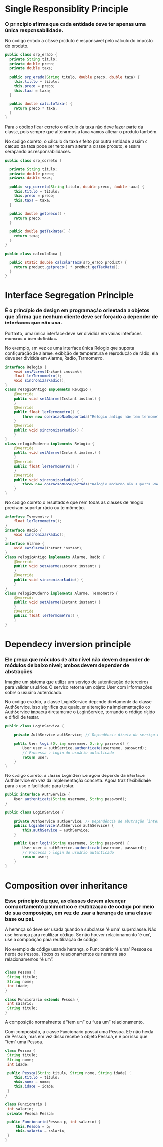 # Single Responsiblity Principle

### O princípio afirma que cada entidade deve ter apenas uma única responsabilidade. 

No código errado a classe produto é responsável pelo cálculo do imposto do produto.
~~~java
public class srp_erado {
  private String titulo;
  private double preco;
  private double taxa;

  public srp_erado(String titulo, double preco, double taxa) {
    this.titulo = titulo;
    this.preco = preco;
    this.taxa = taxa;
  }

  public double calculoTaxa() {
    return preco * taxa;
  }
}
~~~
Para o código ficar correto o cálculo da taxa não deve fazer parte da classe, pois sempre que alterarmos a taxa vamos alterar o produto também. 

No código correto, o cálculo da taxa e feito por outra entidade, assim o cálculo da taxa pode ser feito sem alterar a classe produto, e assim serapando as responsabilidades.

~~~java
public class srp_correto {

  private String titulo;
  private double preco;
  private double taxa;

  public srp_correto(String titulo, double preco, double taxa) {
    this.titulo = titulo;
    this.preco = preco;
    this.taxa = taxa;
  }

  public double getpreco() {
    return preco;
  }

  public double getTaxRate() {
    return taxa;
  }
}

public class calculoTaxa {

  public static double calcularTaxa(srp_erado product) {
    return product.getpreco() * product.getTaxRate();
  }
}
~~~

# Interface Segregation Principle

### É o princípio de design em programação orientada a objetos que afirma que nenhum cliente deve ser forçado a depender de interfaces que não usa.

Portanto, uma única interface deve ser dividida em várias interfaces menores e bem definidas. 

No exemplo, em vez de uma interface única Relogio que suporta configuração de alarme, exibição de temperatura e reprodução de rádio, ela deve ser dividida em Alarme, Radio, Termometro. 
~~~java
interface Relogio {
    void setAlarme(Instant instant);
    float lerTermometro();
    void sincronizarRadio();
}
class relogioAntigo implements Relogio {
    @Override
    public void setAlarme(Instant instant) {
    }
    @Override
    public float lerTermometro() {
        throw new operacaoNaoSuportada("Relogio antigo não tem termometro");
    }
    @Override
    public void sincronizarRadio() {
    }
}
class relogioModerno implements Relogio {
    @Override
    public void setAlarme(Instant instant) {
    }
    @Override
    public float lerTermometro() {
    }
    @Override
    public void sincronizarRadio() {
        throw new operacaoNaoSuportada("Relogio moderno não suporta Radio");
    }
}
~~~

No código correto,o resultado é que nem todas as classes de relógio precisam suportar rádio ou termômetro.

~~~java
interface Termometro {
    float lerTermometro();
}
interface Radio {
    void sincronizarRadio();
}   
interface Alarme {
    void setAlarme(Instant instant);
}
class relogioAntigo implements Alarme, Radio {
    @Override
    public void setAlarme(Instant instant) {
    }
    @Override
    public void sincronizarRadio() {
    }
}
class relogioMOderno implements Alarme, Termometro {
    @Override
    public void setAlarme(Instant instant) {
    }
    @Override
    public float lerTermometro() {
    }
}
~~~

# Dependecy inversion principle

### Ele prega que módulos de alto nível não devem depender de módulos de baixo nível; ambos devem depender de abstrações.

Imagine um sistema que utiliza um serviço de autenticação de terceiros para validar usuários. O serviço retorna um objeto User com informações sobre o usuário autenticado.

No código eraddo, a classe LoginService depende diretamente da classe AuthService. Isso significa que qualquer alteração na implementação do AuthService impacta diretamente o LoginService, tornando o código rígido e difícil de testar.

~~~java
public class LoginService {

    private AuthService authService; // Dependência direta do serviço de autenticação

    public User login(String username, String password) {
        User user = authService.authenticate(username, password);
        // Processa o login do usuário autenticado
        return user;
    }
}
~~~

No código correto, a classe LoginService agora depende da interface AuthService em vez da implementação concreta. Agora traz flexibilidade para o uso e facilidade para testar.

~~~java
public interface AuthService {
    User authenticate(String username, String password);
}

public class LoginService {

    private AuthService authService; // Dependência de abstração (interface)
    public LoginService(AuthService authService) {
        this.authService = authService;
    }

    public User login(String username, String password) {
        User user = authService.authenticate(username, password);
        // Processa o login do usuário autenticado
        return user;
    }
}
~~~

# Composition over inheritance
### Esse príncipio diz que, as classes devem alcançar comportamento polimórfico e reutilização de código por meio de sua composição, em vez de usar a herança de uma classe base ou pai. 

A herança só deve ser usada quando a subclasse 'é uma' superclasse. Não use herança para reutilizar código. Se não houver relacionamento 'é um', use a composição para reutilização de código.

No exemplo de código usando herança, o Funcionário “é uma” Pessoa ou herda de Pessoa. Todos os relacionamentos de herança são relacionamentos “é um”.

~~~java

class Pessoa {
 String titulo;
 String nome;
 int idade;
}

class Funcionario extends Pessoa { 
 int salario;
 String titulo;
}
~~~
A composição normalmente é “tem um” ou “usa um” relacionamento. 

Com composição, a classe Funcionario possui uma Pessoa. Ele não herda de Pessoa, mas em vez disso recebe o objeto Pessoa, e é por isso que “tem” uma Pessoa.

~~~java
class Pessoa {
 String titulo;
 String nome;
 int idade;

 public Pessoa(String titulo, String nome, String idade) {
    this.titulo = titulo;
    this.nome = nome;
    this.idade = idade;
 }
}

class Funcionario {
 int salario;
 private Pessoa Pessoa;

 public Funcionario(Pessoa p, int salario) {
     this.Pessoa = p;
     this.salario = salario;
 }
}
~~~
